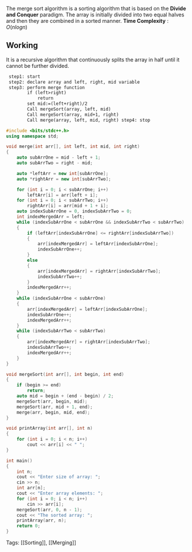 The merge sort algorithm is a sorting algorithm that is based on the **Divide and Conquer** paradigm. The array is initially divided into two equal halves and then they are combined in a sorted manner.
**Time Complexity** : $O(nlogn)$
## Working
It is a recursive algorithm that continuously splits the array in half until it cannot be further divided.
```txt
 step1: start
 step2: declare array and left, right, mid variable
 step3: perform merge function
 		if (left>right)
 			return
 		set mid:=(left+right)/2
 		Call mergeSort(array, left, mid)
 		Call mergeSort(array, mid+1, right)
 		Call merge(array, left, mid, right) step4: stop
 ```

```cpp
#include <bits/stdc++.h>
using namespace std;

void merge(int arr[], int left, int mid, int right)
{
    auto subArrOne = mid - left + 1;
    auto subArrTwo = right - mid;

    auto *leftArr = new int[subArrOne];
    auto *rightArr = new int[subArrTwo];

    for (int i = 0; i < subArrOne; i++)
        leftArr[i] = arr[left + i];
    for (int i = 0; i < subArrTwo; i++)
        rightArr[i] = arr[mid + 1 + i];
    auto indexSubArrOne = 0, indexSubArrTwo = 0;
    int indexMergedArr = left;
    while (indexSubArrOne < subArrOne && indexSubArrTwo < subArrTwo)
    {
        if (leftArr[indexSubArrOne] <= rightArr[indexSubArrTwo])
        {
            arr[indexMergedArr] = leftArr[indexSubArrOne];
            indexSubArrOne++;
        }
        else
        {
            arr[indexMergedArr] = rightArr[indexSubArrTwo];
            indexSubArrTwo++;
        }
        indexMergedArr++;
    }
    while (indexSubArrOne < subArrOne)
    {
        arr[indexMergedArr] = leftArr[indexSubArrOne];
        indexSubArrOne++;
        indexMergedArr++;
    }
    while (indexSubArrTwo < subArrTwo)
    {
        arr[indexMergedArr] = rightArr[indexSubArrTwo];
        indexSubArrTwo++;
        indexMergedArr++;
    }
}

void mergeSort(int arr[], int begin, int end)
{
    if (begin >= end)
        return;
    auto mid = begin + (end - begin) / 2;
    mergeSort(arr, begin, mid);
    mergeSort(arr, mid + 1, end);
    merge(arr, begin, mid, end);
}

void printArray(int arr[], int n)
{
    for (int i = 0; i < n; i++)
        cout << arr[i] << " ";
}

int main()
{
    int n;
    cout << "Enter size of array: ";
    cin >> n;
    int arr[n];
    cout << "Enter array elements: ";
    for (int i = 0; i < n; i++)
        cin >> arr[i];
    mergeSort(arr, 0, n - 1);
    cout << "The sorted array: ";
    printArray(arr, n);
    return 0;
}
```
Tags: [[Sorting]], [[Merging]]
